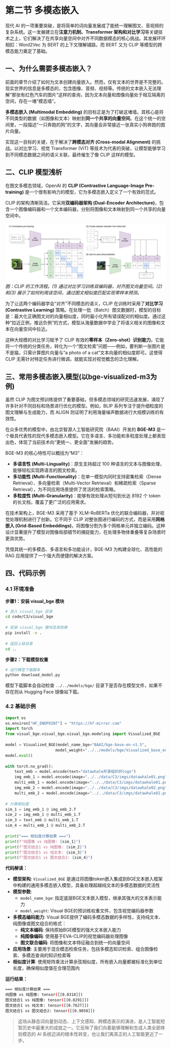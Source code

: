 # 第二节 多模态嵌入

现代 AI 的一项重要突破，是将简单的词向量发展成了能统一理解图文、音视频的复杂系统。这一发展建立在**注意力机制、Transformer 架构和对比学习**等关键技术之上，它们解决了在共享向量空间中对齐不同数据模态的核心挑战。其发展环环相扣：Word2Vec 为 BERT 的上下文理解铺路，而 BERT 又为 CLIP 等模型的跨模态能力奠定了基础。

## 一、为什么需要多模态嵌入？

前面的章节介绍了如何为文本创建向量嵌入。然而，仅有文本的世界是不完整的。现实世界的信息是多模态的，包含图像、音频、视频等。传统的文本嵌入无法理解“那张有红色汽车的图片”这样的查询，因为文本向量和图像向量处于相互隔离的空间，存在一堵“模态墙”。

**多模态嵌入 (Multimodal Embedding)** 的目标正是为了打破这堵墙。其核心是将不同类型的数据（如图像和文本）映射到**同一个共享的向量空间**。在这个统一的空间里，一段描述“一只奔跑的狗”的文字，其向量会非常接近一张真实小狗奔跑的图片向量。

实现这一目标的关键，在于解决了**跨模态对齐 (Cross-modal Alignment)** 的挑战。以对比学习、视觉 Transformer (ViT) 等技术为代表的突破，让模型能够学习到不同模态数据之间的语义关联，最终催生了像 CLIP 这样的模型。

## 二、CLIP 模型浅析

在图文多模态领域，OpenAI 的 **CLIP (Contrastive Language-Image Pre-training)** 是一个很有影响力的模型，它为多模态嵌入定义了一个有效的范式。

CLIP 的架构清晰简洁。它采用**双编码器架构 (Dual-Encoder Architecture)**，包含一个图像编码器和一个文本编码器，分别将图像和文本映射到同一个共享的向量空间中。

![CLIP Architecture](./images/3_2_1.webp)
*图：CLIP 的工作流程。(1) 通过对比学习训练双编码器，对齐图文向量空间。(2)和(3) 展示了如何利用该空间，通过图文相似度匹配实现零样本预测。*

为了让这两个编码器学会“对齐”不同模态的语义，CLIP 在训练时采用了**对比学习 (Contrastive Learning)** 策略。在处理一批（Batch）图文数据时，模型的目标是：最大化正确图文对的向量相似度，同时最小化所有错误配对的相似度。通过这种“拉近正例，推远负例”的方式，模型从海量数据中学会了将语义相关的图像和文本在向量空间中拉近。

这种大规模的对比学习赋予了 CLIP 有效的**零样本（Zero-shot）识别能力**。它能将一个传统的分类任务，转化为一个“图文检索”问题——例如，要判断一张图片是不是猫，只需计算图片向量与“a photo of a cat”文本向量的相似度即可。这使得 CLIP 无需针对特定任务进行微调，就能实现对视觉概念的泛化理解。

## 三、常用多模态嵌入模型(以bge-visualized-m3为例)

虽然 CLIP 为图文预训练提供了重要基础，但多模态领域的研究迅速发展，涌现了许多针对不同目标和场景进行优化的模型。例如，BLIP 系列专注于提升细粒度的图文理解与生成能力，而 ALIGN 则证明了利用海量噪声数据进行大规模训练的有效性。

在众多优秀的模型中，由北京智源人工智能研究院（BAAI）开发的 **BGE-M3** 是一个极具代表性的现代多模态嵌入模型。它在多语言、多功能和多粒度处理上都表现出色，体现了当前技术向“更统一、更全面”发展的趋势。

BGE-M3 的核心特性可以概括为“M3”：
- **多语言性 (Multi-Linguality)**：原生支持超过 100 种语言的文本与图像处理，能够轻松实现跨语言的图文检索。
- **多功能性 (Multi-Functionality)**：在单一模型内同时支持密集检索（Dense Retrieval）、多向量检索（Multi-Vector Retrieval）和稀疏检索（Sparse Retrieval），为不同应用场景提供了灵活的检索策略。
- **多粒度性 (Multi-Granularity)**：能够有效处理从短句到长达 8192 个 token 的长文档，覆盖了更广泛的应用需求。

在技术架构上，BGE-M3 采用了基于 XLM-RoBERTa 优化的联合编码器，并对视觉处理机制进行了创新。它不同于 CLIP 对整张图进行编码的方式，而是采用**网格嵌入 (Grid-Based Embeddings)**，将图像分割为多个网格单元并独立编码。这种设计显著提升了模型对图像局部细节的捕捉能力，在处理多物体重叠等复杂场景时更具优势。

凭借其统一的多模态、多语言和多功能设计，BGE-M3 为构建全球化、高性能的 RAG 应用提供了一个强大而便捷的解决方案。

## 四、代码示例

### 4.1 环境准备

**步骤1：安装 visual_bge 模块**

```bash
# 进入 visual_bge 目录
cd code/C3/visual_bge

# 安装 visual_bge 模块及其依赖
pip install -e .

# 返回上级目录
cd ..
```

**步骤2：下载模型权重**

```bash
# 运行模型下载脚本
python download_model.py
```

模型下载脚本会自动检查 `../../models/bge/` 目录下是否存在模型文件，如果不存在则从 Hugging Face 镜像站下载。

### 4.2 基础示例

```python
import os
os.environ["HF_ENDPOINT"] = "https://hf-mirror.com"
import torch
from visual_bge.visual_bge.visual_bge.modeling import Visualized_BGE

model = Visualized_BGE(model_name_bge="BAAI/bge-base-en-v1.5",
                      model_weight="../../models/bge/Visualized_base_en_v1.5.pth")
model.eval()

with torch.no_grad():
    text_emb = model.encode(text="datawhale开源组织的logo")
    img_emb_1 = model.encode(image="../../data/C3/imgs/datawhale01.png")
    multi_emb_1 = model.encode(image="../../data/C3/imgs/datawhale01.png", text="datawhale开源组织的logo")
    img_emb_2 = model.encode(image="../../data/C3/imgs/datawhale02.png")
    multi_emb_2 = model.encode(image="../../data/C3/imgs/datawhale02.png", text="datawhale开源组织的logo")

# 计算相似度
sim_1 = img_emb_1 @ img_emb_2.T
sim_2 = img_emb_1 @ multi_emb_1.T
sim_3 = text_emb @ multi_emb_1.T
sim_4 = multi_emb_1 @ multi_emb_2.T

print("=== 相似度计算结果 ===")
print(f"纯图像 vs 纯图像: {sim_1}")
print(f"图文结合1 vs 纯图像: {sim_2}")
print(f"图文结合1 vs 纯文本: {sim_3}")
print(f"图文结合1 vs 图文结合2: {sim_4}")
```

**代码解读：**

- **模型架构**: `Visualized_BGE` 是通过将图像token嵌入集成到BGE文本嵌入框架中构建的通用多模态嵌入模型，具备处理超越纯文本的多模态数据的灵活性
- **模型参数**:
  - `model_name_bge`: 指定底层BGE文本嵌入模型，继承其强大的文本表示能力
  - `model_weight`: Visual BGE的预训练权重文件，包含视觉编码器参数
- **多模态编码能力**: Visual BGE提供了编码多模态数据的多样性，支持纯文本、纯图像或图文组合的格式：
  - **纯文本编码**: 保持原始BGE模型的强大文本嵌入能力
  - **纯图像编码**: 使用基于EVA-CLIP的视觉编码器处理图像
  - **图文联合编码**: 将图像和文本特征融合到统一的向量空间
- **应用场景**: 主要用于混合模态检索任务，包括多模态知识检索、组合图像检索、多模态查询的知识检索等
- **相似度计算**: 使用矩阵乘法计算余弦相似度，所有嵌入向量都被标准化到单位长度，确保相似度值在合理范围内

**运行结果：**

```bash
=== 相似度计算结果 ===
纯图像 vs 纯图像: tensor([[0.8318]])
图文结合1 vs 纯图像: tensor([[0.8291]])
图文结合1 vs 纯文本: tensor([[0.7627]])
图文结合1 vs 图文结合2: tensor([[0.9058]])
```

> 这场从静态词向量到动态、上下文感知、跨模态表示的演进，是人工智能短暂历史中最重大的成就之一。它反映了我们向着能够理解和生成人类全部体验模态的 AI 系统迈进的根本性转变，也让我们离真正的人工智能更近了一步。